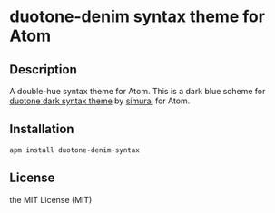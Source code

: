 # duotone-denim syntax theme for Atom

## Description

A double-hue syntax theme for Atom.
This is a dark blue scheme for [duotone dark syntax theme](https://github.com/simurai/duotone-dark-syntax) by [simurai](https://github.com/simurai) for Atom.

## Installation

```shell
apm install duotone-denim-syntax
```

## License

the MIT License (MIT)
